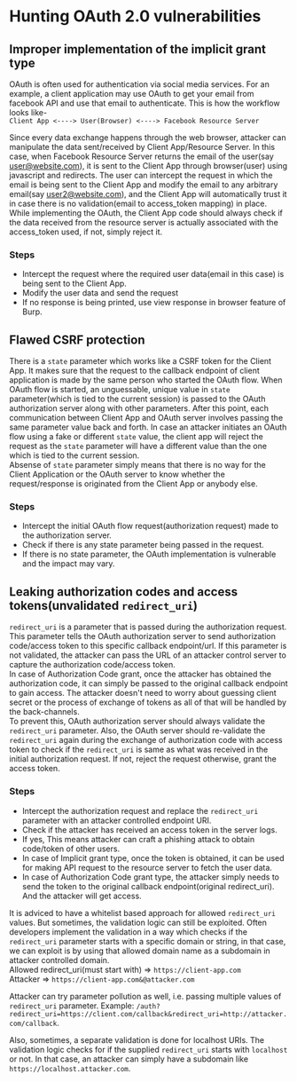 # Hunting OAuth 2.0 vulnerabilities

## Improper implementation of the implicit grant type
OAuth is often used for authentication via social media services. For an example, a client application may use OAuth to get your email from facebook API and use that email to authenticate. This is how the workflow looks like-  
```Client App <----> User(Browser) <----> Facebook Resource Server```

Since every data exchange happens through the web browser, attacker can manipulate the data sent/received by Client App/Resource Server. In this case, when Facebook Resource Server returns the email of the user(say user@website.com), it is sent to the Client App through browser(user) using javascript and redirects. The user can intercept the request in which the email is being sent to the Client App and modify the email to any arbitrary email(say user2@website.com), and the Client App will automatically trust it in case there is no validation(email to access_token mapping) in place.  
While implementing the OAuth, the Client App code should always check if the data received from the resource server is actually associated with the access_token used, if not, simply reject it.

### Steps
* Intercept the request where the required user data(email in this case) is being sent to the Client App.
* Modify the user data and send the request
* If no response is being printed, use view response in browser feature of Burp.
  
  
  
## Flawed CSRF protection
There is a ```state``` parameter which works like a CSRF token for the Client App. It makes sure that the request to the callback endpoint of client application is made by the same person who started the OAuth flow. When OAuth flow is started, an unguessable, unique value in ```state``` parameter(which is tied to the current session) is passed to the OAuth authorization server along with other parameters. After this point, each communication between Client App and OAuth server involves passing the same parameter value back and forth. In case an attacker initiates an OAuth flow using a fake or different ```state``` value, the client app will reject the request as the ```state``` parameter will have a different value than the one which is tied to the current session.   
Absense of ```state``` parameter simply means that there is no way for the Client Application or the OAuth server to know whether the request/response is originated from the Client App or anybody else.

### Steps
* Intercept the initial OAuth flow request(authorization request) made to the authorization server.
* Check if there is any state parameter being passed in the request. 
* If there is no state parameter, the OAuth implementation is vulnerable and the impact may vary.


## Leaking authorization codes and access tokens(unvalidated ```redirect_uri```)
```redirect_uri``` is a parameter that is passed during the authorization request. This parameter tells the OAuth authorization server to send authorization code/access token to this specific callback endpoint/url. If this parameter is not validated, the attacker can pass the URL of an attacker control server to capture the authorization code/access token.  
In case of Authorization Code grant, once the attacker has obtained the authorization code, it can simply be passed to the original callback endpoint to gain access. The attacker doesn't need to worry about guessing client secret or the process of exchange of tokens as all of that will be handled by the back-channels.   
To prevent this, OAuth authorization server should always validate the ```redirect_uri``` parameter. Also, the OAuth server should re-validate the ```redirect_uri``` again during the exchange of authorization code with access token to check if the ```redirect_uri``` is same as what was received in the initial authorization request. If not, reject the request otherwise, grant the access token.  

### Steps
* Intercept the authorization request and replace the ```redirect_uri``` parameter with an attacker controlled endpoint URI.
* Check if the attacker has received an access token in the server logs.
* If yes, This means attacker can craft a phishing attack to obtain code/token of other users.
* In case of Implicit grant type, once the token is obtained, it can be used for making API request to the resource server to fetch the user data.
* In case of Authorization Code grant type, the attacker simply needs to send the token to the original callback endpoint(original redirect_uri). And the attacker will get access.  
  
It is adviced to have a whitelist based approach for allowed ```redirect_uri``` values. But sometimes, the validation logic can still be exploited. Often developers implement the validation in a way which checks if the ```redirect_uri``` parameter starts with a specific domain or string, in that case, we can exploit is by using that allowed domain name as a subdomain in attacker controlled domain.  
Allowed redirect_uri(must start with) => ```https://client-app.com```  
Attacker => ```https://client-app.com&@attacker.com```   

Attacker can try parameter pollution as well, i.e. passing multiple values of ```redirect_uri``` parameter. Example: ```/auth?redirect_uri=https://client.com/callback&redirect_uri=http://attacker.com/callback```.   

Also, sometimes, a separate validation is done for localhost URIs. The validation logic checks for if the supplied ```redirect_uri``` starts with ```localhost``` or not. In that case, an attacker can simply have a subdomain like ```https://localhost.attacker.com```.   




